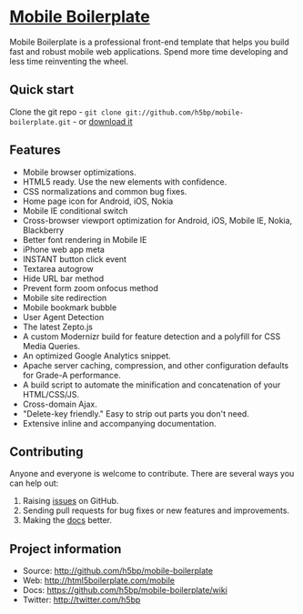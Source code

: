 # [Mobile Boilerplate](http://html5boilerplate.com/mobile)

Mobile Boilerplate is a professional front-end template that helps you build
fast and robust mobile web applications. Spend more time developing and less
time reinventing the wheel.


## Quick start

Clone the git repo - `git clone git://github.com/h5bp/mobile-boilerplate.git` -
or [download it](https://github.com/h5bp/mobile-boilerplate/zipball/master)


## Features

* Mobile browser optimizations.
* HTML5 ready. Use the new elements with confidence.
* CSS normalizations and common bug fixes.
* Home page icon for Android, iOS, Nokia
* Mobile IE conditional switch
* Cross-browser viewport optimization for Android, iOS, Mobile IE, Nokia,
  Blackberry
* Better font rendering in Mobile IE
* iPhone web app meta
* INSTANT button click event
* Textarea autogrow
* Hide URL bar method
* Prevent form zoom onfocus method
* Mobile site redirection
* Mobile bookmark bubble
* User Agent Detection
* The latest Zepto.js
* A custom Modernizr build for feature detection and a polyfill for CSS Media
  Queries.
* An optimized Google Analytics snippet.
* Apache server caching, compression, and other configuration defaults for
  Grade-A performance.
* A build script to automate the minification and concatenation of your
  HTML/CSS/JS.
* Cross-domain Ajax.
* "Delete-key friendly." Easy to strip out parts you don't need.
* Extensive inline and accompanying documentation.


## Contributing

Anyone and everyone is welcome to contribute. There are several ways you can
help out:

1. Raising [issues](https://github.com/h5bp/mobile-boilerplate/issues) on
   GitHub.
2. Sending pull requests for bug fixes or new features and improvements.
3. Making the [docs](https://github.com/h5bp/mobile-boilerplate/wiki) better.


## Project information

* Source: http://github.com/h5bp/mobile-boilerplate
* Web: http://html5boilerplate.com/mobile
* Docs: https://github.com/h5bp/mobile-boilerplate/wiki
* Twitter: http://twitter.com/h5bp
